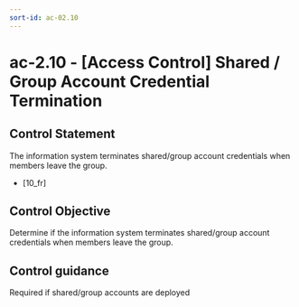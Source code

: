 ```yaml
---
sort-id: ac-02.10
---
```


# ac-2.10 - \[Access Control\] Shared / Group Account Credential Termination

## Control Statement

The information system terminates shared/group account credentials when members leave the group.

- \[10_fr\]

## Control Objective

Determine if the information system terminates shared/group account credentials when members leave the group.

## Control guidance

Required if shared/group accounts are deployed
